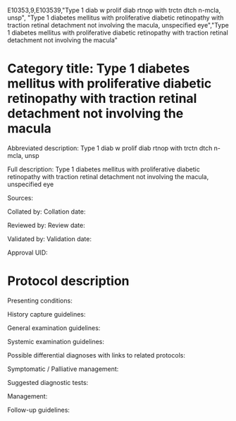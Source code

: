 E10353,9,E103539,"Type 1 diab w prolif diab rtnop with trctn dtch n-mcla, unsp", "Type 1 diabetes mellitus with proliferative diabetic retinopathy with traction retinal detachment not involving the macula, unspecified eye","Type 1 diabetes mellitus with proliferative diabetic retinopathy with traction retinal detachment not involving the macula"
# Category title: Type 1 diabetes mellitus with proliferative diabetic retinopathy with traction retinal detachment not involving the macula

Abbreviated description: Type 1 diab w prolif diab rtnop with trctn dtch n-mcla, unsp

Full description: Type 1 diabetes mellitus with proliferative diabetic retinopathy with traction retinal detachment not involving the macula, unspecified eye

Sources:

Collated by:
Collation date:

Reviewed by:
Review date:

Validated by:
Validation date:

Approval UID:

# Protocol description

Presenting conditions:

History capture guidelines:

General examination guidelines:

Systemic examination guidelines:

Possible differential diagnoses with links to related protocols:

Symptomatic / Palliative management:

Suggested diagnostic tests:

Management:

Follow-up guidelines:
